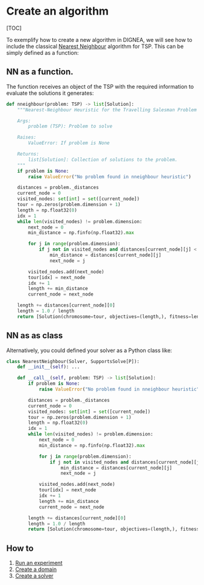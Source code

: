 
# Create an algorithm 

[TOC]


To exemplify how to create a new algorithm in DIGNEA, we will see how to include the classical [Nearest Neighbour](https://en.wikipedia.org/wiki/Nearest_neighbour_algorithm) algorithm for TSP. This can be simply defined as a function:

## NN as a function.
The function receives an object of the TSP with the required information to evaluate the solutions it generates:

```python
def nneighbour(problem: TSP) -> list[Solution]:
    """Nearest-Neighbour Heuristic for the Travelling Salesman Problem

    Args:
        problem (TSP): Problem to solve

    Raises:
        ValueError: If problem is None

    Returns:
        list[Solution]: Collection of solutions to the problem.
    """
    if problem is None:
        raise ValueError("No problem found in nneighbour heuristic")

    distances = problem._distances
    current_node = 0
    visited_nodes: set[int] = set([current_node])
    tour = np.zeros(problem.dimension + 1)
    length = np.float32(0)
    idx = 1
    while len(visited_nodes) != problem.dimension:
        next_node = 0
        min_distance = np.finfo(np.float32).max

        for j in range(problem.dimension):
            if j not in visited_nodes and distances[current_node][j] < min_distance:
                min_distance = distances[current_node][j]
                next_node = j

        visited_nodes.add(next_node)
        tour[idx] = next_node
        idx += 1
        length += min_distance
        current_node = next_node

    length += distances[current_node][0]
    length = 1.0 / length
    return [Solution(chromosome=tour, objectives=(length,), fitness=length)]
```

## NN as as class

Alternatively, you could defined your solver as a Python class like:

```python
class NearestNeighbour(Solver, SupportsSolve[P]):
    def __init__(self): ...

    def __call__(self, problem: TSP) -> list[Solution]:
        if problem is None:
            raise ValueError("No problem found in nneighbour heuristic")

        distances = problem._distances
        current_node = 0
        visited_nodes: set[int] = set([current_node])
        tour = np.zeros(problem.dimension + 1)
        length = np.float32(0)
        idx = 1
        while len(visited_nodes) != problem.dimension:
            next_node = 0
            min_distance = np.finfo(np.float32).max

            for j in range(problem.dimension):
                if j not in visited_nodes and distances[current_node][j] < min_distance:
                    min_distance = distances[current_node][j]
                    next_node = j

            visited_nodes.add(next_node)
            tour[idx] = next_node
            idx += 1
            length += min_distance
            current_node = next_node

        length += distances[current_node][0]
        length = 1.0 / length
        return [Solution(chromosome=tour, objectives=(length,), fitness=length)]
```

## How to

1. [Run an experiment](01_eig_example.md)
2. [Create a domain](02_create_domain.md)
3. [Create a solver](03_create_algorithm.md)